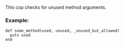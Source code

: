 This cop checks for unused method arguments.

### Example:

    def some_method(used, unused, _unused_but_allowed)
      puts used
    end